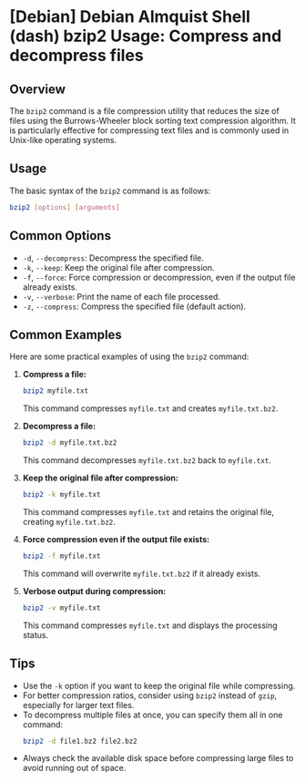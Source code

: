 # [Debian] Debian Almquist Shell (dash) bzip2 Usage: Compress and decompress files

## Overview
The `bzip2` command is a file compression utility that reduces the size of files using the Burrows-Wheeler block sorting text compression algorithm. It is particularly effective for compressing text files and is commonly used in Unix-like operating systems.

## Usage
The basic syntax of the `bzip2` command is as follows:

```bash
bzip2 [options] [arguments]
```

## Common Options
- `-d`, `--decompress`: Decompress the specified file.
- `-k`, `--keep`: Keep the original file after compression.
- `-f`, `--force`: Force compression or decompression, even if the output file already exists.
- `-v`, `--verbose`: Print the name of each file processed.
- `-z`, `--compress`: Compress the specified file (default action).

## Common Examples
Here are some practical examples of using the `bzip2` command:

1. **Compress a file:**
   ```bash
   bzip2 myfile.txt
   ```
   This command compresses `myfile.txt` and creates `myfile.txt.bz2`.

2. **Decompress a file:**
   ```bash
   bzip2 -d myfile.txt.bz2
   ```
   This command decompresses `myfile.txt.bz2` back to `myfile.txt`.

3. **Keep the original file after compression:**
   ```bash
   bzip2 -k myfile.txt
   ```
   This command compresses `myfile.txt` and retains the original file, creating `myfile.txt.bz2`.

4. **Force compression even if the output file exists:**
   ```bash
   bzip2 -f myfile.txt
   ```
   This command will overwrite `myfile.txt.bz2` if it already exists.

5. **Verbose output during compression:**
   ```bash
   bzip2 -v myfile.txt
   ```
   This command compresses `myfile.txt` and displays the processing status.

## Tips
- Use the `-k` option if you want to keep the original file while compressing.
- For better compression ratios, consider using `bzip2` instead of `gzip`, especially for larger text files.
- To decompress multiple files at once, you can specify them all in one command:
  ```bash
  bzip2 -d file1.bz2 file2.bz2
  ```
- Always check the available disk space before compressing large files to avoid running out of space.